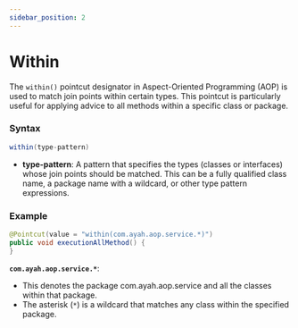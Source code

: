 ```yaml
---
sidebar_position: 2
---
```


# Within 

The `within()` pointcut designator in Aspect-Oriented Programming (AOP) is used to match join points within certain types. This pointcut is particularly useful for applying advice to all methods within a specific class or package.

### Syntax

```java
within(type-pattern)
```

- **type-pattern**: A pattern that specifies the types (classes or interfaces) whose join points should be matched. This can be a fully qualified class name, a package name with a wildcard, or other type pattern expressions.

### Example

```java
@Pointcut(value = "within(com.ayah.aop.service.*)")
public void executionAllMethod() {
}
```

**`com.ayah.aop.service.*`**:
   - This denotes the package com.ayah.aop.service and all the classes within that package.
   - The asterisk (`*`) is a wildcard that matches any class within the specified package.
